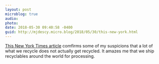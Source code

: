 ```yaml
---
layout: post
microblog: true
audio: 
photo: 
date: 2018-05-30 09:40:58 -0400
guid: http://mjdescy.micro.blog/2018/05/30/this-new-york.html
---
```

[This New York Times article](https://www.nytimes.com/2018/05/29/climate/recycling-landfills-plastic-papers.html) comfirms some of my suspicions that a lot of what we recycle does not actually get recycled. It amazes me that we ship recyclables around the world for processing.
